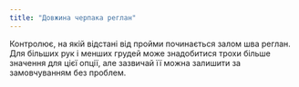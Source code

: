 ```yaml
---
title: "Довжина черпака реглан"
---
```


Контролює, на якій відстані від пройми починається залом шва реглан. Для більших рук і менших грудей може знадобитися трохи більше значення для цієї опції, але зазвичай її можна залишити за замовчуванням без проблем.

